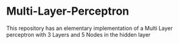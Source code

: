 # Multi-Layer-Perceptron
This repository has an elementary implementation of a Multi Layer perceptron with 3 Layers and 5 Nodes in the hidden layer

